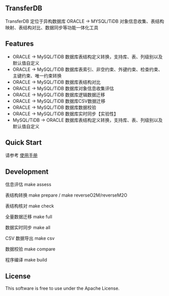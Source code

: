 TransferDB
-----------
TransferDB 定位于异构数据库 ORACLE -> MYSQL/TiDB 对象信息收集、表结构映射、表结构对比、数据同步等功能一体化工具

Features
--------
- ORACLE -> MySQL/TiDB 数据库表结构定义转换，支持库、表、列级别以及默认值自定义
- ORACLE -> MySQL/TiDB 数据库表索引、非空约束、外键约束、检查约束、主键约束、唯一约束转换
- ORACLE -> MySQL/TiDB 数据库表结构对比
- ORACLE -> MySQL/TiDB 数据库对象信息收集评估
- ORACLE -> MySQL/TiDB 数据库逻辑数据迁移
- ORACLE -> MySQL/TiDB 数据库CSV数据迁移
- ORACLE -> MySQL/TiDB 数据库数据校验
- ORACLE -> MySQL/TiDB 数据库实时同步【实验性】
- MySQL/TiDB -> ORACLE 数据库表结构定义转换，支持库、表、列级别以及默认值自定义

Quick Start
-----------
请参考 [使用手册](docs/user_guaid.md)

Development
-----------
信息评估 make assess

表结构转换 make prepare / make reverseO2M/reverseM2O

表结构核对 make check

全量数据迁移 make full

数据实时同步 make all

CSV 数据导出 make csv

数据校验 make compare

程序编译 make build

License
-------
This software is free to use under the Apache License.

